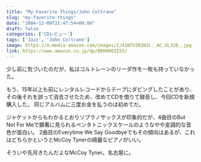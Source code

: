 ```yaml
---
title: "My Favorite Things/John Coltrane"
slug: "my-favorite-things"
date: "2004-12-09T21:47:54+09:00"
draft: false
categories: ['CDレビュー']
tags: ['Jazz', 'John Coltrane']
image: https://m.media-amazon.com/images/I/41N7VZB1N2L._AC_UL320_.jpg
link: https://www.amazon.co.jp/dp/B000002I53/
---
```

少し前に気づいたのだが、私はコルトレーンのリーダ作を一枚も持っていなかった。
<!--more-->
もう、15年以上も前にレンタルレコードからテープにダビングしたことがあり、その後それを誤って消去させたため、改めてCDを借りて録音し、今回CDを新規購入した。
同じアルバムに三度お金を払うのは初めてだ。 

ジャケットからもわかるとおりソプラノサックスが印象的だが、4曲目のBut Not For Meで顕著に見られるペンタトニックスケールのようなやや変調的な音色が面白い。 
2曲目のEverytime We Say Goodbyeでもその傾向はあるが、これはどちらかというとMcCoy Tynerの綺麗なピアノがいい。 

そういや先月きたんだよなMcCoy Tyner。名古屋に。
